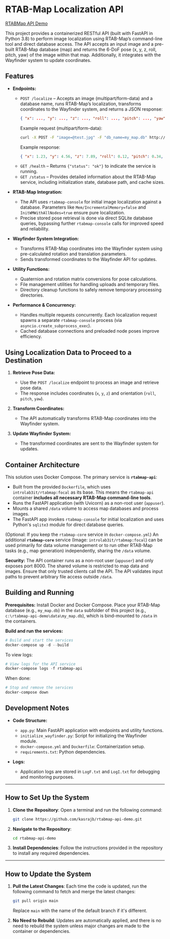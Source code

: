 # RTAB-Map Localization API

[RTABMap API Demo](https://github.com/kasrajb/rtabmap-api-demo)

This project provides a containerized RESTful API (built with FastAPI in Python 3.8) to perform image localization using RTAB-Map’s command-line tool and direct database access. The API accepts an input image and a pre-built RTAB-Map database (map) and returns the 6-DoF pose (x, y, z, roll, pitch, yaw) of the image within that map. Additionally, it integrates with the Wayfinder system to update coordinates.

## Features

- **Endpoints:**
  - `POST /localize` – Accepts an image (multipart/form-data) and a database name, runs RTAB-Map’s localization, transforms coordinates to the Wayfinder system, and returns a JSON response:
    ```json
    { "x": ..., "y": ..., "z": ..., "roll": ..., "pitch": ..., "yaw": ..., "map_id": ..., "pic_id": ..., "elapsed_ms": ..., "wayfinder_update": ... }
    ```
    Example request (multipart/form-data):
    ```bash
    curl -X POST -F "image=@test.jpg" -F "db_name=my_map.db" http://localhost:8000/localize
    ```
    Example response:
    ```json
    { "x": 1.23, "y": 4.56, "z": 7.89, "roll": 0.12, "pitch": 0.34, "yaw": 0.56, "map_id": 42, "pic_id": 101, "elapsed_ms": 1234, "wayfinder_update": { "status": "success" } }
    ```
  - `GET /health` – Returns `{"status": "ok"}` to indicate the service is running.
  - `GET /status` – Provides detailed information about the RTAB-Map service, including initialization state, database path, and cache sizes.

- **RTAB-Map Integration:**
  - The API uses `rtabmap-console` for initial image localization against a database. Parameters like `Mem/IncrementalMemory=false` and `InitWMWithAllNodes=true` ensure pure localization.
  - Precise stored pose retrieval is done via direct SQLite database queries, bypassing further `rtabmap-console` calls for improved speed and reliability.

- **Wayfinder System Integration:**
  - Transforms RTAB-Map coordinates into the Wayfinder system using pre-calculated rotation and translation parameters.
  - Sends transformed coordinates to the Wayfinder API for updates.

- **Utility Functions:**
  - Quaternion and rotation matrix conversions for pose calculations.
  - File management utilities for handling uploads and temporary files.
  - Directory cleanup functions to safely remove temporary processing directories.

- **Performance & Concurrency:**
  - Handles multiple requests concurrently. Each localization request spawns a separate `rtabmap-console` process (via `asyncio.create_subprocess_exec`).
  - Cached database connections and preloaded node poses improve efficiency.

## Using Localization Data to Proceed to a Destination

1. **Retrieve Pose Data:**
   - Use the `POST /localize` endpoint to process an image and retrieve pose data.
   - The response includes coordinates (`x`, `y`, `z`) and orientation (`roll`, `pitch`, `yaw`).

2. **Transform Coordinates:**
   - The API automatically transforms RTAB-Map coordinates into the Wayfinder system.

3. **Update Wayfinder System:**
   - The transformed coordinates are sent to the Wayfinder system for updates.

## Container Architecture

This solution uses Docker Compose.
The primary service is **`rtabmap-api`**:
- Built from the provided `Dockerfile`, which uses `introlab3it/rtabmap:focal` as its base. This means the `rtabmap-api` container **includes all necessary RTAB-Map command-line tools**.
- Runs the FastAPI application (with Uvicorn) as a non-root user (`appuser`).
- Mounts a shared `/data` volume to access map databases and process images.
- The FastAPI app invokes `rtabmap-console` for initial localization and uses Python's `sqlite3` module for direct database queries.

(Optional: If you keep the `rtabmap-core` service in `docker-compose.yml`)
An additional **`rtabmap-core`** service (Image: `introlab3it/rtabmap:focal`) can be used primarily for data volume management or to run other RTAB-Map tasks (e.g., map generation) independently, sharing the `/data` volume.

**Security:** The API container runs as a non-root user (`appuser`) and only exposes port 8000. The shared volume is restricted to map data and images. Ensure that only trusted clients call the API. The API validates input paths to prevent arbitrary file access outside `/data`.

## Building and Running

**Prerequisites:** Install Docker and Docker Compose. Place your RTAB-Map database (e.g., `my_map.db`) in the `data` subfolder of this project (e.g., `c:\rtabmap-api-demo\data\my_map.db`), which is bind-mounted to `/data` in the containers.

**Build and run the services:**
```powershell
# Build and start the services
docker-compose up -d --build
```
To view logs:
```powershell
# View logs for the API service
docker-compose logs -f rtabmap-api
```
When done:
```powershell
# Stop and remove the services
docker-compose down
```

## Development Notes

- **Code Structure:**
  - `app.py`: Main FastAPI application with endpoints and utility functions.
  - `initialize_wayfinder.py`: Script for initializing the Wayfinder module.
  - `docker-compose.yml` and `Dockerfile`: Containerization setup.
  - `requirements.txt`: Python dependencies.

- **Logs:**
  - Application logs are stored in `LogF.txt` and `LogI.txt` for debugging and monitoring purposes.

---

## How to Set Up the System

1. **Clone the Repository**:
   Open a terminal and run the following command:
   ```bash
   git clone https://github.com/kasrajb/rtabmap-api-demo.git
   ```

2. **Navigate to the Repository**:
   ```bash
   cd rtabmap-api-demo
   ```

3. **Install Dependencies**:
   Follow the instructions provided in the repository to install any required dependencies.

---

## How to Update the System

1. **Pull the Latest Changes**:
   Each time the code is updated, run the following command to fetch and merge the latest changes:
   ```bash
   git pull origin main
   ```
   Replace `main` with the name of the default branch if it's different.

2. **No Need to Rebuild**:
   Updates are automatically applied, and there is no need to rebuild the system unless major changes are made to the container or dependencies.

